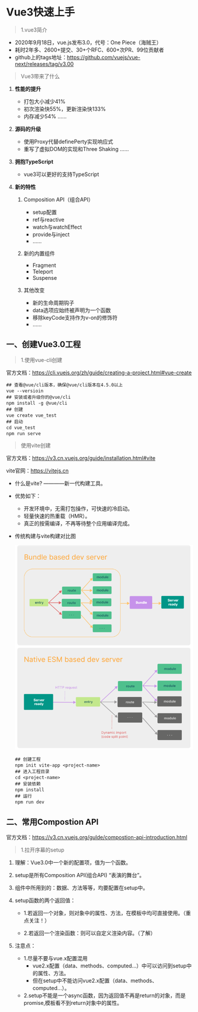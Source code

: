 # Vue3快速上手

> 1.vue3简介

- 2020年9月18日，vue.js发布3.0，代号：One Piece（海贼王）
- 耗时2年多、2600+提交、30+个RFC、600+次PR、99位贡献者
- github上的tags地址：https://github.com/vuejs/vue-next/releases/tag/v3.00

> Vue3带来了什么

1. **性能的提升**

    - 打包大小减少41%
    - 初次渲染快55%，更新渲染快133%
    - 内存减少54%
    ......

2. **源码的升级**

    - 使用Proxy代替definePerty实现响应式
    - 重写了虚拟DOM的实现和Three Shaking
    ......

3. **拥抱TypeScript**

    - vue3可以更好的支持TypeScript

4. **新的特性**

    1. Composition API（组合API）
        - setup配置
        - ref与reactive
        - watch与watchEffect
        - provide与inject
        - ......
    
    2. 新的内置组件
        - Fragment
        - Teleport
        - Suspense
    
    3. 其他改变
        - 新的生命周期钩子
        - data选项应始终被声明为一个函数
        - 移除keyCode支持作为v-on的修饰符
        - ......

## 一、创建Vue3.0工程

> 1.使用vue-cli创建

官方文档：https://cli.vuejs.org/zh/guide/creating-a-project.html#vue-create

    ## 查看@vue/cli版本，确保@vue/cli版本在4.5.0以上
    vue --versioin
    ## 安装或者升级你的@vue/cli
    npm install -g @vue/cli
    ## 创建
    vue create vue_test
    ## 启动
    cd vue_test
    npm run serve

> 使用vite创建

官方文档：https://v3.cn.vuejs.org/guide/installation.html#vite


vite官网：https://vitejs.cn

- 什么是vite? ————新一代构建工具。
- 优势如下：
    - 开发环境中，无需打包操作，可快速的冷启动。
    - 轻量快速的热重载（HMR）。
    - 真正的按需编译，不再等待整个应用编译完成。

- 传统构建与vite构建对比图

    ![节点](./public/vite.png)

    ```
    ## 创建工程
    npm init vite-app <project-name>
    ## 进入工程目录
    cd <project-name>
    ## 安装依赖
    npm install
    ## 运行
    npm run dev
    ```

## 二、常用Compostion API

官方文档：https://v3.cn.vuejs.org/gulde/compostion-api-introduction.html

> 1.拉开序幕的setup
    
1. 理解：Vue3.0中一个新的配置项，值为一个函数。


2. setup是所有Composition API(组合API) “表演的舞台”。

3. 组件中所用到的：数据、方法等等，均要配置在setup中。

4. setup函数的两个返回值：
    
    - 1.若返回一个对象，则对象中的属性、方法，在模板中均可直接使用。（重点关注！）
    
    - 2.若返回一个渲染函数：则可以自定义渲染内容。（了解）

5. 注意点：

    - 1.尽量不要与vue.x配置混用
        - vue2.x配置（data、methods、computed...）中可以访问到setup中的属性、方法。
        - 但在setup中不能访问vue2.x配置（data、methods、computed...）。
    - 2.setup不能是一个async函数，因为返回值不再是return的对象，而是promise,模板看不到return对象中的属性。